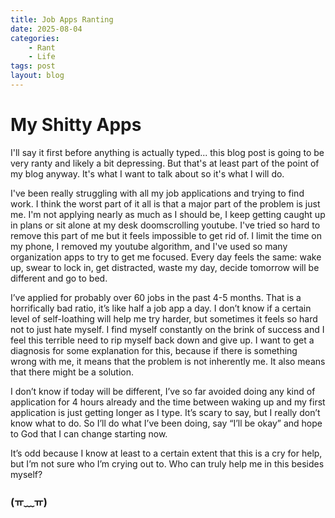 ```yaml
---
title: Job Apps Ranting
date: 2025-08-04
categories:
    - Rant
    - Life
tags: post
layout: blog
---
```

# My Shitty Apps

I'll say it first before anything is actually typed... this blog post is going to be very ranty and likely a bit depressing. But that's at least part of the point of my blog anyway. It's what I want to talk about so it's what I will do.

I've been really struggling with all my job applications and trying to find work. I think the worst part of it all is that a major part of the problem is just me. I'm not applying nearly as much as I should be, I keep getting caught up in plans or sit alone at my desk doomscrolling youtube. I've tried so hard to remove this part of me but it feels impossible to get rid of. I limit the time on my phone, I removed my youtube algorithm, and I've used so many organization apps to try to get me focused. Every day feels the same: wake up, swear to lock in, get distracted, waste my day, decide tomorrow will be different and go to bed.

I’ve applied for probably over 60 jobs in the past 4-5 months. That is a horrifically bad ratio, it’s like half a job app a day. I don’t know if a certain level of self-loathing will help me try harder, but sometimes it feels so hard not to just hate myself. I find myself constantly on the brink of success and I feel this terrible need to rip myself back down and give up. I want to get a diagnosis for some explanation for this, because if there is something wrong with me, it means that the problem is not inherently me. It also means that there might be a solution.

I don’t know if today will be different, I’ve so far avoided doing any kind of application for 4 hours already and the time between waking up and my first application is just getting longer as I type. It’s scary to say, but I really don’t know what to do. So I’ll do what I’ve been doing, say “I’ll be okay” and hope to God that I can change starting now.

It’s odd because I know at least to a certain extent that this is a cry for help, but I’m not sure who I’m crying out to. Who can truly help me in this besides myself?

### (ㅠ﹏ㅠ)